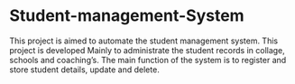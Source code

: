 # Student-management-System
This project is aimed to automate the student management system. This project is developed Mainly to administrate the student records in collage, schools and coaching’s. The main function of the system is to register and store student details, update and delete.
